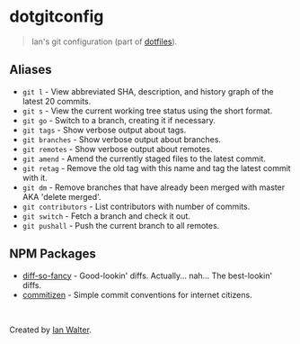 # dotgitconfig
> Ian's git configuration (part of
  [dotfiles](https://gitlab.recursive.run/ianwalter/dotfiles)).

## Aliases

* `git l` - View abbreviated SHA, description, and history graph of the latest
  20 commits.
* `git s` - View the current working tree status using the short format.
* `git go` - Switch to a branch, creating it if necessary.
* `git tags` - Show verbose output about tags.
* `git branches` - Show verbose output about branches.
* `git remotes` - Show verbose output about remotes.
* `git amend` - Amend the currently staged files to the latest commit.
* `git retag` - Remove the old tag with this name and tag the latest commit with
  it.
* `git dm` - Remove branches that have already been merged with master AKA
  'delete merged'.
* `git contributors` - List contributors with number of commits.
* `git switch` - Fetch a branch and check it out.
* `git pushall` - Push the current branch to all remotes.

## NPM Packages

* [diff-so-fancy](https://github.com/so-fancy/diff-so-fancy) - Good-lookin' diffs. Actually… nah… The best-lookin' diffs.
* [commitizen](http://commitizen.github.io/cz-cli/) - Simple commit conventions for internet citizens.

&nbsp;

Created by [Ian Walter](http://iankwalter.com).
